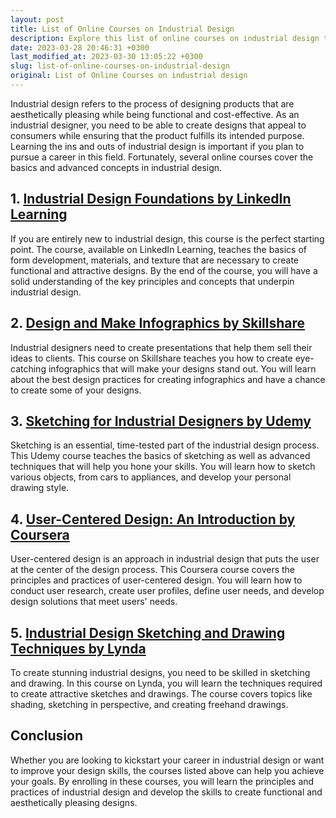```yaml
---
layout: post
title: List of Online Courses on Industrial Design
description: Explore this list of online courses on industrial design to learn about the intricacies of designing products that are both functional and stylish.
date: 2023-03-28 20:46:31 +0300
last_modified_at: 2023-03-30 13:05:22 +0300
slug: list-of-online-courses-on-industrial-design
original: List of Online Courses on industrial design
---
```

Industrial design refers to the process of designing products that are aesthetically pleasing while being functional and cost-effective. As an industrial designer, you need to be able to create designs that appeal to consumers while ensuring that the product fulfills its intended purpose. Learning the ins and outs of industrial design is important if you plan to pursue a career in this field. Fortunately, several online courses cover the basics and advanced concepts in industrial design.

## 1. [Industrial Design Foundations by LinkedIn Learning](/design-and-creativity/industrial-design-foundations-by-linkedin-learning.html)

If you are entirely new to industrial design, this course is the perfect starting point. The course, available on LinkedIn Learning, teaches the basics of form development, materials, and texture that are necessary to create functional and attractive designs. By the end of the course, you will have a solid understanding of the key principles and concepts that underpin industrial design.

## 2. [Design and Make Infographics by Skillshare](/design-and-creativity/design-and-make-infographics-by-skillshare.html)

Industrial designers need to create presentations that help them sell their ideas to clients. This course on Skillshare teaches you how to create eye-catching infographics that will make your designs stand out. You will learn about the best design practices for creating infographics and have a chance to create some of your designs.

## 3. [Sketching for Industrial Designers by Udemy](/design-and-creativity/sketching-for-industrial-designers-by-udemy.html)

Sketching is an essential, time-tested part of the industrial design process. This Udemy course teaches the basics of sketching as well as advanced techniques that will help you hone your skills. You will learn how to sketch various objects, from cars to appliances, and develop your personal drawing style.

## 4. [User-Centered Design: An Introduction by Coursera](/design-and-creativity/user-centered-design-an-introduction-by-coursera.html)

User-centered design is an approach in industrial design that puts the user at the center of the design process. This Coursera course covers the principles and practices of user-centered design. You will learn how to conduct user research, create user profiles, define user needs, and develop design solutions that meet users' needs.

## 5. [Industrial Design Sketching and Drawing Techniques by Lynda](/design-and-creativity/industrial-design-sketching-and-drawing-techniques-by-lynda.html)

To create stunning industrial designs, you need to be skilled in sketching and drawing. In this course on Lynda, you will learn the techniques required to create attractive sketches and drawings. The course covers topics like shading, sketching in perspective, and creating freehand drawings.

## Conclusion

Whether you are looking to kickstart your career in industrial design or want to improve your design skills, the courses listed above can help you achieve your goals. By enrolling in these courses, you will learn the principles and practices of industrial design and develop the skills to create functional and aesthetically pleasing designs.